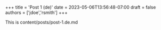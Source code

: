 +++
title = 'Post 1 (de)'
date = 2023-05-06T13:56:48-07:00
draft = false
authors = ['jdoe','rsmith']
+++

This is content/posts/post-1.de.md

